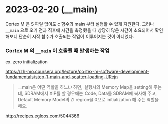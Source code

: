 # 2023-02-20 (__main)

Cortex M 은 S 파일 없이도 c 함수의 main 부터 실행할 수 있게 지원한다. 그러나 `__main` 으로 오기 전과 직후에 시간을 측정했을 때 상당히 많은 시간이 소요되어서 확인해보니 단순히 시작 함수가 호출되는 작업이 이루어지는 것이 아니었다.



### Cortex M 의 `__main` 이 호출될 때 발생하는 작업

ex. zero initialization

https://zh-mo.coursera.org/lecture/cortex-m-software-development-fundamentals/step-1-main-and-scatter-loading-URejn

> __main은 어떤 역할을 하느냐 하면, 실행시의 Memory Map을 setting해 주는데, SDRAM에서 XIP를 할 경우에는 Code, Data를 SDRAM에 복사해 주고, Default Memory Model의 ZI region을 0으로 initialization 해 주는 역할을 해요.

http://recipes.egloos.com/5044366


